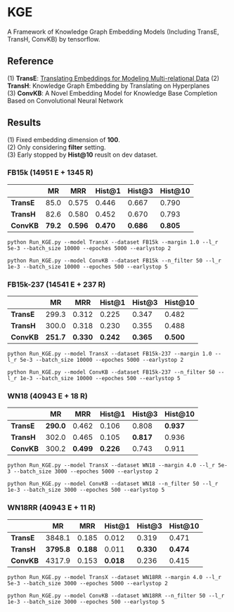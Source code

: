 # KGE
A Framework of Knowledge Graph Embedding Models (Including TransE, TransH, ConvKB) by tensorflow.  

## Reference
(1) **TransE**: [Translating Embeddings for Modeling Multi-relational Data](https://www.cs.sjtu.edu.cn/~li-fang/deeplearning-for-modeling-multi-relational-data.pdf)
(2) **TransH**: Knowledge Graph Embedding by Translating on Hyperplanes  
(3) **ConvKB**: A Novel Embedding Model for Knowledge Base Completion Based on Convolutional Neural Network    

## Results 
(1) Fixed embedding dimension of **100**.  
(2) Only considering **filter** setting.  
(3) Early stopped by **Hist@10** reuslt on dev dataset.  

### FB15k (14951 E + 1345 R)
|            | **MR** | **MRR** |**Hist@1**|**Hist@3**|**Hist@10**|
|     --     |   --   |    --   |    --    |    --    |    --     |
| **TransE** | 85.0 | 0.575 | 0.446 | 0.667 | 0.790 |
| **TransH** | 82.6 | 0.580 | 0.452 | 0.670 | 0.793 |
| **ConvKB** | **79.2** | **0.596** | **0.470** | **0.686** | **0.805** |

```
python Run_KGE.py --model TransX --dataset FB15k --margin 1.0 --l_r 5e-3 --batch_size 10000 --epoches 5000 --earlystop 2
```
```
python Run_KGE.py --model ConvKB --dataset FB15k --n_filter 50 --l_r 1e-3 --batch_size 10000 --epoches 500 --earlystop 5
```

### FB15k-237 (14541 E + 237 R)
|            | **MR** | **MRR** |**Hist@1**|**Hist@3**|**Hist@10**|
|     --     |   --   |    --   |    --    |    --    |    --     |
| **TransE** | 299.3 | 0.312 | 0.225 | 0.347 | 0.482 |
| **TransH** | 300.0 | 0.318 | 0.230 | 0.355 | 0.488 |
| **ConvKB** | **251.7** | **0.330** | **0.242** | **0.365** | **0.500** |

```
python Run_KGE.py --model TransX --dataset FB15k-237 --margin 1.0 --l_r 5e-3 --batch_size 10000 --epoches 5000 --earlystop 2
```
```
python Run_KGE.py --model ConvKB --dataset FB15k-237 --n_filter 50 --l_r 1e-3 --batch_size 10000 --epoches 500 --earlystop 5
```

### WN18 (40943 E + 18 R)
|            | **MR** | **MRR** |**Hist@1**|**Hist@3**|**Hist@10**|
|     --     |   --   |    --   |    --    |    --    |    --     |
| **TransE** | **290.0** | 0.462 | 0.106 | 0.808 | **0.937** |
| **TransH** | 302.0 | 0.465 | 0.105 | **0.817** | 0.936 |
| **ConvKB** | 300.2 | **0.499** | **0.226** | 0.743 | 0.911 |

```
python Run_KGE.py --model TransX --dataset WN18 --margin 4.0 --l_r 5e-3 --batch_size 3000 --epoches 5000 --earlystop 2
```
```
python Run_KGE.py --model ConvKB --dataset WN18 --n_filter 50 --l_r 1e-3 --batch_size 3000 --epoches 500 --earlystop 5
```

### WN18RR (40943 E + 11 R)
|            | **MR** | **MRR** |**Hist@1**|**Hist@3**|**Hist@10**|
|     --     |   --   |    --   |    --    |    --    |    --     |
| **TransE** | 3848.1 | 0.185 | 0.012 | 0.319 | 0.471 |
| **TransH** | **3795.8** | **0.188** | 0.011 | **0.330** | **0.474** |
| **ConvKB** | 4317.9 | 0.153 | **0.018** | 0.236 | 0.415 |


```
python Run_KGE.py --model TransX --dataset WN18RR --margin 4.0 --l_r 5e-3 --batch_size 3000 --epoches 5000 --earlystop 2
```
```
python Run_KGE.py --model ConvKB --dataset WN18RR --n_filter 50 --l_r 1e-3 --batch_size 3000 --epoches 500 --earlystop 5
```
